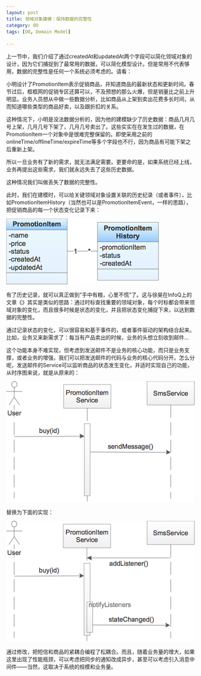 ```yaml
---
layout: post
title: 领域对象建模：保持数据的完整性
category: OO
tags: [OO, Domain Model]

---
```


上一节中，我们介绍了通过createdAt和updatedAt两个字段可以简化领域对象的设计，因为它们捕捉到了最常用的数据，可以简化模型设计。但是常用不代表够用，数据的完整性是任何一个系统必须考虑的。请看：

小明设计了PromotionItem表示促销商品，并知道商品的最新状态和更新时间。春节过后，框框网的促销专区还算可以，不及预想的那么火爆，但是销量比之前上升明显。业务人员想从中做一些数据分析，比如商品从上架到卖出花费多长时间，从而知道哪些类型的商品好卖，以及跟折扣的关系。

这种情况下，小明是没法数据分析的，因为他的建模缺少了历史数据：商品几月几号上架，几月几号下架了，几月几号卖出了。这些实实在在发生过的数据，在PromotionItem一个对象中是很难完整保留的。即使采用之前的onlineTime/offlineTime/expireTime等多个字段也不行，因为商品有可能下架之后重新上架。

所以一旦业务有了新的需求，就无法满足需要。更要命的是，如果系统已经上线，业务再提出这些需求，我们就永远失去了这些历史数据。

这种情况我们叫做丢失了数据的完整性。

此时，我们在建模时，可以给关键领域对象设置关联的历史纪录（或者事件），比如PromotionItemHistory（当然也可以是PromotionItemEvent，一样的思路），把促销商品的每一个状态变化记录下来：

![promotion item history model](/assets/images/promotionItemHistory.png "")

有了历史记录，就可以真正做到“手中有粮，心里不慌”了。这与徐昊在InfoQ上的文章《》其实是类似的思路：通过时标查找重要的领域对象，每个时标都会带来领域对象的变化，而且很多时候是状态的变化，并且把状态变化捕捉下来，以达到数据的完整性。

通过记录状态的变化，可以很容易和基于事件的，或者事件驱动的架构结合起来。比如，业务又来新需求了：每当有产品卖出的时候，业务的头想立刻收到邮件...

这个功能本身不难实现，但考虑到发送邮件不是业务的核心功能，而只是业务支撑，或者业务的增强，我们可以把发送邮件的代码与业务的核心代码分开。怎么分呢，发送邮件的Service可以监听商品的状态发生变化，并适时实现自己的功能，从时序图来说，就是从原来的：

![promotion service sequence](/assets/images/promotionServiceSequence.png "")

替换为下面的实现：

![promotion service sequence with listener](/assets/images/promotionServiceListener.png "")

通过修改，把短信和商品的紧耦合编程了松耦合。而且，随着业务量的增大，如果这里出现了性能瓶颈，可以考虑把同步的通知改成异步，甚至可以考虑引入消息中间件——当然，这取决于系统的规模和业务量。
